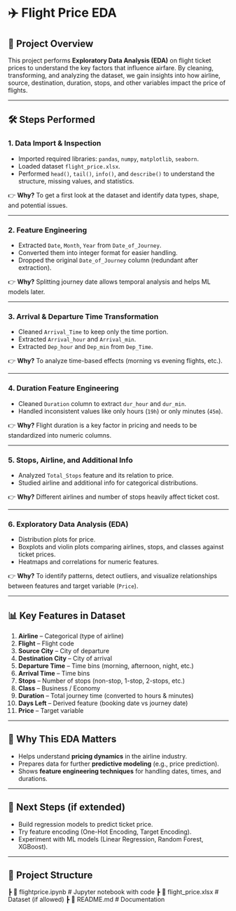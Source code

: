 # ✈️ Flight Price EDA  

## 📌 Project Overview  
This project performs **Exploratory Data Analysis (EDA)** on flight ticket prices to understand the key factors that influence airfare. By cleaning, transforming, and analyzing the dataset, we gain insights into how airline, source, destination, duration, stops, and other variables impact the price of flights.  

---

## 🛠️ Steps Performed  

### 1. **Data Import & Inspection**  
- Imported required libraries: `pandas`, `numpy`, `matplotlib`, `seaborn`.  
- Loaded dataset `flight_price.xlsx`.  
- Performed `head()`, `tail()`, `info()`, and `describe()` to understand the structure, missing values, and statistics.  

👉 **Why?** To get a first look at the dataset and identify data types, shape, and potential issues.  

---

### 2. **Feature Engineering**  
- Extracted `Date`, `Month`, `Year` from `Date_of_Journey`.  
- Converted them into integer format for easier handling.  
- Dropped the original `Date_of_Journey` column (redundant after extraction).  

👉 **Why?** Splitting journey date allows temporal analysis and helps ML models later.  

---

### 3. **Arrival & Departure Time Transformation**  
- Cleaned `Arrival_Time` to keep only the time portion.  
- Extracted `Arrival_hour` and `Arrival_min`.  
- Extracted `Dep_hour` and `Dep_min` from `Dep_Time`.  

👉 **Why?** To analyze time-based effects (morning vs evening flights, etc.).  

---

### 4. **Duration Feature Engineering**  
- Cleaned `Duration` column to extract `dur_hour` and `dur_min`.  
- Handled inconsistent values like only hours (`19h`) or only minutes (`45m`).  

👉 **Why?** Flight duration is a key factor in pricing and needs to be standardized into numeric columns.  

---

### 5. **Stops, Airline, and Additional Info**  
- Analyzed `Total_Stops` feature and its relation to price.  
- Studied airline and additional info for categorical distributions.  

👉 **Why?** Different airlines and number of stops heavily affect ticket cost.  

---

### 6. **Exploratory Data Analysis (EDA)**  
- Distribution plots for price.  
- Boxplots and violin plots comparing airlines, stops, and classes against ticket prices.  
- Heatmaps and correlations for numeric features.  

👉 **Why?** To identify patterns, detect outliers, and visualize relationships between features and target variable (`Price`).  

---

## 📊 Key Features in Dataset  

1. **Airline** – Categorical (type of airline)  
2. **Flight** – Flight code  
3. **Source City** – City of departure  
4. **Destination City** – City of arrival  
5. **Departure Time** – Time bins (morning, afternoon, night, etc.)  
6. **Arrival Time** – Time bins  
7. **Stops** – Number of stops (non-stop, 1-stop, 2-stops, etc.)  
8. **Class** – Business / Economy  
9. **Duration** – Total journey time (converted to hours & minutes)  
10. **Days Left** – Derived feature (booking date vs journey date)  
11. **Price** – Target variable  

---

## 📌 Why This EDA Matters  
- Helps understand **pricing dynamics** in the airline industry.  
- Prepares data for further **predictive modeling** (e.g., price prediction).  
- Shows **feature engineering techniques** for handling dates, times, and durations.  

---

## 🚀 Next Steps (if extended)  
- Build regression models to predict ticket price.  
- Try feature encoding (One-Hot Encoding, Target Encoding).  
- Experiment with ML models (Linear Regression, Random Forest, XGBoost).  

---

## 📂 Project Structure  
┣ 📜 flightprice.ipynb # Jupyter notebook with code
┣ 📜 flight_price.xlsx # Dataset (if allowed)
┣ 📜 README.md # Documentation
